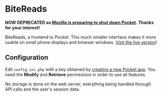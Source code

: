 # BiteReads

**NOW DEPRECATED as [Mozilla is preparing to shut down Pocket](https://support.mozilla.org/en-US/kb/future-of-pocket). Thanks for your interest!**

BiteReads, a frontend to Pocket. This much smaller interface makes it more usable on small phone displays and browser windows. [Visit the live version](https://bitereads.interordi.com/)!

## Configuration

Edit `config.inc.php` with a key obtained by [creating a new Pocket app](https://getpocket.com/developer/apps/new). You need the **Modify** and **Retrieve** permissions in order to use all features.

No storage is done on the web server, everything being handled through API calls and the user's session data.
